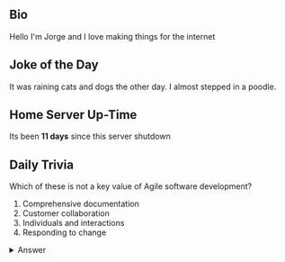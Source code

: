 ## Bio

Hello I'm Jorge and I love making things for the internet

## Joke of the Day

It was raining cats and dogs the other day. I almost stepped in a poodle.

## Home Server Up-Time

Its been **11 days** since this server shutdown


## Daily Trivia

Which of these is not a key value of Agile software development?
 1. Comprehensive documentation
 2. Customer collaboration
 3. Individuals and interactions
 4. Responding to change

<details>
  <summary>Answer</summary>
  Comprehensive documentation
</details>
